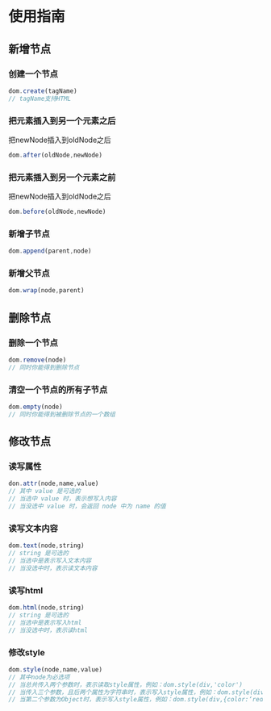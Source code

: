 # 使用指南
## 新增节点
### 创建一个节点
```js
dom.create(tagName)
// tagName支持HTML
```
### 把元素插入到另一个元素之后
把newNode插入到oldNode之后
```js
dom.after(oldNode,newNode)
```
### 把元素插入到另一个元素之前
把newNode插入到oldNode之后
```js
dom.before(oldNode,newNode)
```
### 新增子节点
```js
dom.append(parent,node)
```
### 新增父节点
```js
dom.wrap(node,parent)
```
## 删除节点
### 删除一个节点
```js
dom.remove(node)
// 同时你能得到删除节点
```
### 清空一个节点的所有子节点
```js
dom.empty(node)
// 同时你能得到被删除节点的一个数组
```
## 修改节点
### 读写属性
```js
don.attr(node,name,value)
// 其中 value 是可选的
// 当选中 value 时，表示想写入内容
// 当没选中 value 时，会返回 node 中为 name 的值
```
### 读写文本内容
```js
dom.text(node,string)
// string 是可选的
// 当选中是表示写入文本内容
// 当没选中时，表示读文本内容
```
### 读写html
```js
dom.html(node,string)
// string 是可选的
// 当选中是表示写入html
// 当没选中时，表示读html
```
### 修改style
```js
dom.style(node,name,value)
// 其中node为必选项
// 当总共传入两个参数时，表示读取style属性，例如：dom.style(div,'color')
// 当传入三个参数，且后两个属性为字符串时，表示写入style属性，例如：dom.style(div,'color','red')
// 当第二个参数为Object时，表示写入style属性，例如：dom.style(div,{color:‘red’})
```